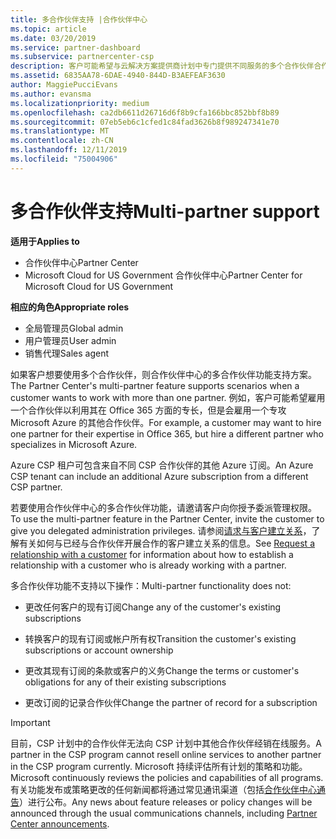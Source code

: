 ```yaml
---
title: 多合作伙伴支持 |合作伙伴中心
ms.topic: article
ms.date: 03/20/2019
ms.service: partner-dashboard
ms.subservice: partnercenter-csp
description: 客户可能希望与云解决方案提供商计划中专门提供不同服务的多个合作伙伴合作。
ms.assetid: 6835AA78-6DAE-4940-844D-B3AEFEAF3630
author: MaggiePucciEvans
ms.author: evansma
ms.localizationpriority: medium
ms.openlocfilehash: ca2db6611d26716d6f8b9cfa166bbc852bbf8b89
ms.sourcegitcommit: 07eb5eb6c1cfed1c84fad3626b8f989247341e70
ms.translationtype: MT
ms.contentlocale: zh-CN
ms.lasthandoff: 12/11/2019
ms.locfileid: "75004906"
---
```

# <a name="multi-partner-support"></a><span data-ttu-id="7d38e-103">多合作伙伴支持</span><span class="sxs-lookup"><span data-stu-id="7d38e-103">Multi-partner support</span></span>

<span data-ttu-id="7d38e-104">**适用于**</span><span class="sxs-lookup"><span data-stu-id="7d38e-104">**Applies to**</span></span>

-  <span data-ttu-id="7d38e-105">合作伙伴中心</span><span class="sxs-lookup"><span data-stu-id="7d38e-105">Partner Center</span></span>
-  <span data-ttu-id="7d38e-106">Microsoft Cloud for US Government 合作伙伴中心</span><span class="sxs-lookup"><span data-stu-id="7d38e-106">Partner Center for Microsoft Cloud for US Government</span></span>

<span data-ttu-id="7d38e-107">**相应的角色**</span><span class="sxs-lookup"><span data-stu-id="7d38e-107">**Appropriate roles**</span></span>
-   <span data-ttu-id="7d38e-108">全局管理员</span><span class="sxs-lookup"><span data-stu-id="7d38e-108">Global admin</span></span>
-   <span data-ttu-id="7d38e-109">用户管理员</span><span class="sxs-lookup"><span data-stu-id="7d38e-109">User admin</span></span>
-   <span data-ttu-id="7d38e-110">销售代理</span><span class="sxs-lookup"><span data-stu-id="7d38e-110">Sales agent</span></span>

<span data-ttu-id="7d38e-111">如果客户想要使用多个合作伙伴，则合作伙伴中心的多合作伙伴功能支持方案。</span><span class="sxs-lookup"><span data-stu-id="7d38e-111">The Partner Center's multi-partner feature supports scenarios when a customer wants to work with more than one partner.</span></span> <span data-ttu-id="7d38e-112">例如，客户可能希望雇用一个合作伙伴以利用其在 Office 365 方面的专长，但是会雇用一个专攻 Microsoft Azure 的其他合作伙伴。</span><span class="sxs-lookup"><span data-stu-id="7d38e-112">For example, a customer may want to hire one partner for their expertise in Office 365, but hire a different partner who specializes in Microsoft Azure.</span></span> 

<span data-ttu-id="7d38e-113">Azure CSP 租户可包含来自不同 CSP 合作伙伴的其他 Azure 订阅。</span><span class="sxs-lookup"><span data-stu-id="7d38e-113">An Azure CSP tenant can include an additional Azure subscription from a different CSP partner.</span></span>

<span data-ttu-id="7d38e-114">若要使用合作伙伴中心的多合作伙伴功能，请邀请客户向你授予委派管理权限。</span><span class="sxs-lookup"><span data-stu-id="7d38e-114">To use the multi-partner feature in the Partner Center, invite the customer to give you delegated administration privileges.</span></span> <span data-ttu-id="7d38e-115">请参阅[请求与客户建立关系](request-a-relationship-with-a-customer.md)，了解有关如何与已经与合作伙伴开展合作的客户建立关系的信息。</span><span class="sxs-lookup"><span data-stu-id="7d38e-115">See [Request a relationship with a customer](request-a-relationship-with-a-customer.md) for information about how to establish a relationship with a customer who is already working with a partner.</span></span>

<span data-ttu-id="7d38e-116">多合作伙伴功能不支持以下操作：</span><span class="sxs-lookup"><span data-stu-id="7d38e-116">Multi-partner functionality does not:</span></span>

- <span data-ttu-id="7d38e-117">更改任何客户的现有订阅</span><span class="sxs-lookup"><span data-stu-id="7d38e-117">Change any of the customer's existing subscriptions</span></span>

- <span data-ttu-id="7d38e-118">转换客户的现有订阅或帐户所有权</span><span class="sxs-lookup"><span data-stu-id="7d38e-118">Transition the customer's existing subscriptions or account ownership</span></span>

- <span data-ttu-id="7d38e-119">更改其现有订阅的条款或客户的义务</span><span class="sxs-lookup"><span data-stu-id="7d38e-119">Change the terms or customer's obligations for any of their existing subscriptions</span></span>

- <span data-ttu-id="7d38e-120">更改订阅的记录合作伙伴</span><span class="sxs-lookup"><span data-stu-id="7d38e-120">Change the partner of record for a subscription</span></span>

> [!IMPORTANT]  
> <span data-ttu-id="7d38e-121">目前，CSP 计划中的合作伙伴无法向 CSP 计划中其他合作伙伴经销在线服务。</span><span class="sxs-lookup"><span data-stu-id="7d38e-121">A partner in the CSP program cannot resell online services to another partner in the CSP program currently.</span></span> <span data-ttu-id="7d38e-122">Microsoft 持续评估所有计划的策略和功能。</span><span class="sxs-lookup"><span data-stu-id="7d38e-122">Microsoft continuously reviews the policies and capabilities of all programs.</span></span> <span data-ttu-id="7d38e-123">有关功能发布或策略更改的任何新闻都将通过常见通讯渠道（包括[合作伙伴中心通告](https://partner.microsoft.com/pcv/announcements)）进行公布。</span><span class="sxs-lookup"><span data-stu-id="7d38e-123">Any news about feature releases or policy changes will be announced through the usual communications channels, including [Partner Center announcements](https://partner.microsoft.com/pcv/announcements).</span></span>






